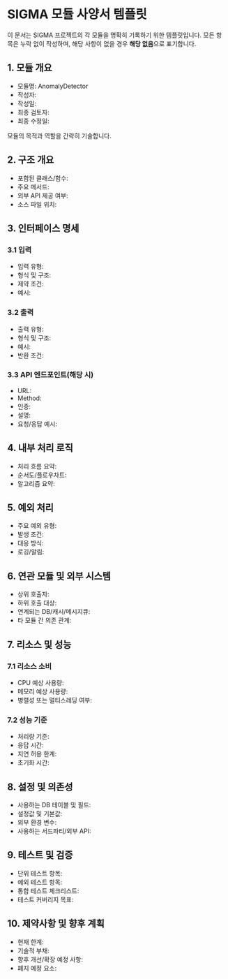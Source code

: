 # SIGMA 모듈 사양서 템플릿

이 문서는 SIGMA 프로젝트의 각 모듈을 명확히 기록하기 위한 템플릿입니다. 모든 항목은 누락 없이 작성하며, 해당 사항이 없을 경우 **해당 없음**으로 표기합니다.

## 1. 모듈 개요
* 모듈명: AnomalyDetector
* 작성자:
* 작성일:
* 최종 검토자:
* 최종 수정일:

모듈의 목적과 역할을 간략히 기술합니다.

## 2. 구조 개요
* 포함된 클래스/함수:
* 주요 메서드:
* 외부 API 제공 여부:
* 소스 파일 위치:

## 3. 인터페이스 명세
### 3.1 입력
* 입력 유형:
* 형식 및 구조:
* 제약 조건:
* 예시:

### 3.2 출력
* 출력 유형:
* 형식 및 구조:
* 예시:
* 반환 조건:

### 3.3 API 엔드포인트(해당 시)
* URL:
* Method:
* 인증:
* 설명:
* 요청/응답 예시:

## 4. 내부 처리 로직
* 처리 흐름 요약:
* 순서도/플로우차트:
* 알고리즘 요약:

## 5. 예외 처리
* 주요 예외 유형:
* 발생 조건:
* 대응 방식:
* 로깅/알림:

## 6. 연관 모듈 및 외부 시스템
* 상위 호출자:
* 하위 호출 대상:
* 연계되는 DB/캐시/메시지큐:
* 타 모듈 간 의존 관계:

## 7. 리소스 및 성능
### 7.1 리소스 소비
* CPU 예상 사용량:
* 메모리 예상 사용량:
* 병렬성 또는 멀티스레딩 여부:

### 7.2 성능 기준
* 처리량 기준:
* 응답 시간:
* 지연 허용 한계:
* 초기화 시간:

## 8. 설정 및 의존성
* 사용하는 DB 테이블 및 필드:
* 설정값 및 기본값:
* 외부 환경 변수:
* 사용하는 서드파티/외부 API:

## 9. 테스트 및 검증
* 단위 테스트 항목:
* 예외 테스트 항목:
* 통합 테스트 체크리스트:
* 테스트 커버리지 목표:

## 10. 제약사항 및 향후 계획
* 현재 한계:
* 기술적 부채:
* 향후 개선/확장 예정 사항:
* 폐지 예정 요소:

